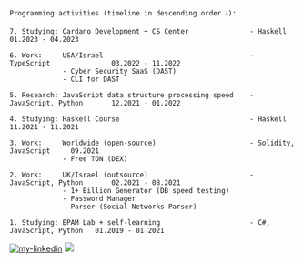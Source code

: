 ```
Programming activities (timeline in descending order 🠗):

7. Studying: Cardano Development + CS Center               - Haskell                  01.2023 - 04.2023

6. Work:     USA/Israel                                    - TypeScript               03.2022 - 11.2022
             - Cyber Security SaaS (DAST)
             - CLI for DAST

5. Research: JavaScript data structure processing speed    - JavaScript, Python       12.2021 - 01.2022

4. Studying: Haskell Course                                - Haskell                  11.2021 - 11.2021

3. Work:     Worldwide (open-source)                       - Solidity, JavaScript     09.2021
             - Free TON (DEX)

2. Work:     UK/Israel (outsource)                         - JavaScript, Python       02.2021 - 08.2021
             - 1+ Billion Generator (DB speed testing)
             - Password Manager
             - Parser (Social Networks Parser)

1. Studying: EPAM Lab + self-learning                      - C#, JavaScript, Python   01.2019 - 01.2021
```
<a href="https://www.linkedin.com/in/lambda-l"><img src="https://img.shields.io/static/v1?label=&labelColor=505050&message=LinkedIn&style=flat&color=0077B5&logo=linkedin" alt="my-linkedin"/></a>
<a href="https://instagram.com/sobakavosne"><img src="https://img.shields.io/static/v1?label=&labelColor=505050&message=Instagram&style=flat&color=white&logo=instagram"></a>

<!--
**lenchevskii/lenchevskii** is a ✨ _special_ ✨ repository because its `README.md` (this file) appears on your GitHub profile.

Here are some ideas to get you started:

- 🔭 I’m currently working on ...
- 🌱 I’m currently learning ...
- 👯 I’m looking to collaborate on ...
- 🤔 I’m looking for help with ...
- 💬 Ask me about ...
- 📫 How to reach me: ...
- 😄 Pronouns: ...
- ⚡ Fun fact: ...
-->
